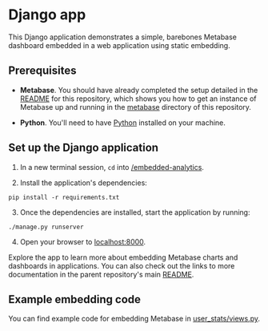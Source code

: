 # Django app

This Django application demonstrates a simple, barebones Metabase dashboard embedded in a web application using static embedding.

## Prerequisites

- **Metabase**. You should have already completed the setup detailed in the [README](../../README.md) for this repository, which shows you how to get an instance of Metabase up and running in the [metabase](../../metabase) directory of this repository.

- **Python**. You'll need to have [Python](https://www.python.org/) installed on your machine.

## Set up the Django application

1. In a new terminal session, `cd` into [/embedded-analytics](/embedded-analytics).

2. Install the application's dependencies:

```shell
pip install -r requirements.txt
```

3. Once the dependencies are installed, start the application by running: 

```shell
./manage.py runserver
```

4. Open your browser to [localhost:8000](http://localhost:8000).

Explore the app to learn more about embedding Metabase charts and dashboards in applications. You can also check out the links to more documentation in the parent repository's main [README](../../README.md).

## Example embedding code

You can find example code for embedding Metabase in [user_stats/views.py](user_stats/views.py).

